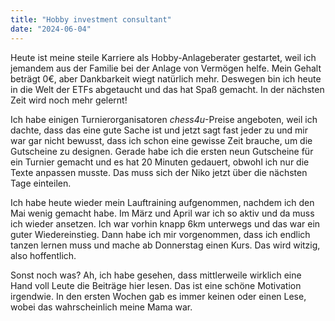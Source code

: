 ```yaml
---
title: "Hobby investment consultant"
date: "2024-06-04"
---
```


Heute ist meine steile Karriere als Hobby-Anlageberater gestartet, weil ich jemandem aus der Familie bei der Anlage von Vermögen helfe. Mein Gehalt beträgt 0€, aber Dankbarkeit wiegt natürlich mehr. Deswegen bin ich heute in die Welt der ETFs abgetaucht und das hat Spaß gemacht. In der nächsten Zeit wird noch mehr gelernt!

Ich habe einigen Turnierorganisatoren _chess4u_-Preise angeboten, weil ich dachte, dass das eine gute Sache ist und jetzt sagt fast jeder zu und mir war gar nicht bewusst, dass ich schon eine gewisse Zeit brauche, um die Gutscheine zu designen. Gerade habe ich die ersten neun Gutscheine für ein Turnier gemacht und es hat 20 Minuten gedauert, obwohl ich nur die Texte anpassen musste. Das muss sich der Niko jetzt über die nächsten Tage einteilen.

Ich habe heute wieder mein Lauftraining aufgenommen, nachdem ich den Mai wenig gemacht habe. Im März und April war ich so aktiv und da muss ich wieder ansetzen. Ich war vorhin knapp 6km unterwegs und das war ein guter Wiedereinstieg. Dann habe ich mir vorgenommen, dass ich endlich tanzen lernen muss und mache ab Donnerstag einen Kurs. Das wird witzig, also hoffentlich.

Sonst noch was? Ah, ich habe gesehen, dass mittlerweile wirklich eine Hand voll Leute die Beiträge hier lesen. Das ist eine schöne Motivation irgendwie. In den ersten Wochen gab es immer keinen oder einen Lese, wobei das wahrscheinlich meine Mama war.
